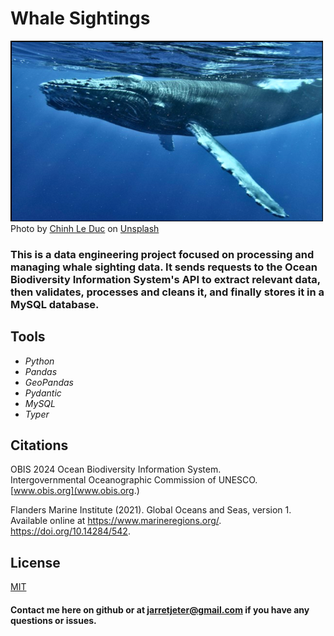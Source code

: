 # Whale Sightings

![titlecard](img/chinh-le-duc-8t9uyncwnHc-unsplash.png)  
Photo by <a href="https://unsplash.com/@mero_dnt?utm_content=creditCopyText&utm_medium=referral&utm_source=unsplash">Chinh Le Duc</a> on <a href="https://unsplash.com/photos/a-humpback-whale-swims-under-the-surface-of-the-water-8t9uyncwnHc?utm_content=creditCopyText&utm_medium=referral&utm_source=unsplash">Unsplash</a>
  


### This is a data engineering project focused on processing and managing whale sighting data. It sends requests to the Ocean Biodiversity Information System's API to extract relevant data, then validates, processes and cleans it, and finally stores it in a MySQL database.


## Tools

* _Python_
* _Pandas_
* _GeoPandas_
* _Pydantic_
* _MySQL_
* _Typer_


## Citations
OBIS 2024 Ocean Biodiversity Information System.  
Intergovernmental Oceanographic Commission of UNESCO.  
[www.obis.org](www.obis.org.)  

Flanders Marine Institute (2021). Global Oceans and Seas, version 1.  
Available online at https://www.marineregions.org/. https://doi.org/10.14284/542.


## License
[MIT](https://github.com/jarretjeter/whale-sightings/blob/main/LICENSE.txt)

#### Contact me here on github or at jarretjeter@gmail.com if you have any questions or issues.